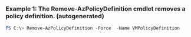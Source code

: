 ### Example 1: The Remove-AzPolicyDefinition cmdlet removes a policy definition. (autogenerated)
```powershell
PS C:\> Remove-AzPolicyDefinition -Force  -Name VMPolicyDefinition
```

